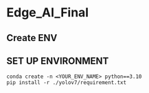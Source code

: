 # Edge_AI_Final
<h2>Create ENV</h2>

## SET UP ENVIRONMENT
``` 
conda create -n <YOUR_ENV_NAME> python==3.10
pip install -r ./yolov7/requirement.txt
```

